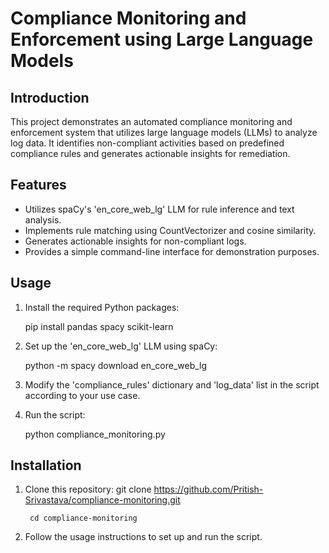 # Compliance Monitoring and Enforcement using Large Language Models

## Introduction
This project demonstrates an automated compliance monitoring and enforcement system that utilizes large language models (LLMs) to analyze log data. It identifies non-compliant activities based on predefined compliance rules and generates actionable insights for remediation.

## Features
- Utilizes spaCy's 'en_core_web_lg' LLM for rule inference and text analysis.
- Implements rule matching using CountVectorizer and cosine similarity.
- Generates actionable insights for non-compliant logs.
- Provides a simple command-line interface for demonstration purposes.

## Usage
1. Install the required Python packages:

   pip install pandas spacy scikit-learn

2. Set up the 'en_core_web_lg' LLM using spaCy:

   python -m spacy download en_core_web_lg

3. Modify the 'compliance_rules' dictionary and 'log_data' list in the script according to your use case.

4. Run the script:

   python compliance_monitoring.py

## Installation
1. Clone this repository:
        git clone https://github.com/Pritish-Srivastava/compliance-monitoring.git
   
        cd compliance-monitoring

3. Follow the usage instructions to set up and run the script.

